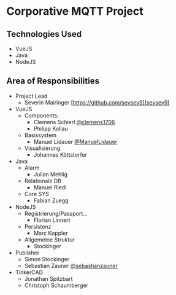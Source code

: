# Corporative MQTT Project

## Technologies Used
- VueJS
- Java
- NodeJS

## Area of Responsibilities
- Project Lead
  - Severin Mairinger [https://github.com/sevsev9](sevsev9)
- VueJS
  - Components: 
    - Clemens Schierl [@clemens1706](clemens1706)
    - Philipp Kollau []()
  - Basissystem
    - Manuel Lidauer [@ManuelLidauer](ManuelLidauer)
  - Visualisierung
    - Johannes Köttstorfer []()
- Java
  - Alarm
    - Julian Mehlig []()
  - Relationale DB
    - Manuel Riedl []()
  - Core SYS
    - Fabian Zuegg []()
- NodeJS
  - Registrierung/Passport...
    - Florian Linnert []()
  - Persistenz
    - Marc Koppler []()
  - Allgemeine Struktur
    - Stockinger []()
- Publisher
  - Simon Stockinger []()
  - Sebastian Zauner [@sebastianzauner](sebastianzauner)
- TinkerCAD
  - Jonathan Spitzbart
  - Christoph Schaumberger
